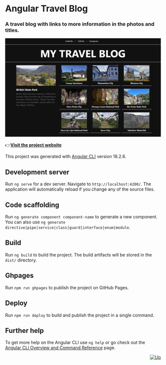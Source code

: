 # Angular Travel Blog

<h3>A travel blog with links to more information in the photos and titles.</h3>

![website picture](/public/travelblog.jpg)

:point_right:[**Visit the project website**](https://alvezandreluiz.github.io/angular-travel-blog/)<br />


This project was generated with [Angular CLI](https://github.com/angular/angular-cli) version 18.2.6.

## Development server

Run `ng serve` for a dev server. Navigate to `http://localhost:4200/`. The application will automatically reload if you change any of the source files.

## Code scaffolding

Run `ng generate component component-name` to generate a new component. You can also use `ng generate directive|pipe|service|class|guard|interface|enum|module`.

## Build

Run `ng build` to build the project. The build artifacts will be stored in the `dist/` directory.

## Ghpages

Run `npm run ghpages` to publish the project on GitHub Pages.

## Deploy

Run `npm run deploy` to build and publish the project in a single command.

## Further help

To get more help on the Angular CLI use `ng help` or go check out the [Angular CLI Overview and Command Reference](https://angular.dev/tools/cli) page.

<div align="right">
  <a href="#top">
    <img alt="Up" height="25" src="https://raw.githubusercontent.com/FortAwesome/Font-Awesome/6.x/svgs/solid/angle-up.svg">
  </a>
</div>
